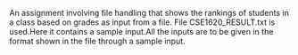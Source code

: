 An assignment involving file handling that shows the rankings of students in a class based on grades as input from a file.
File CSE1620_RESULT.txt is used.Here it contains a sample input.All the inputs are to be given in the format shown in the file through a sample input.

